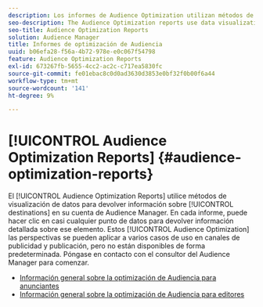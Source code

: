 ```yaml
---
description: Los informes de Audience Optimization utilizan métodos de visualización de datos para devolver información sobre los destinos de su cuenta de Audience Manager. En cada informe, puede hacer clic en casi cualquier punto de datos para devolver información detallada sobre ese elemento. Estas perspectivas del Audience Optimization pueden aplicarse a varios casos de uso en canales de publicidad y publicación, pero no están disponibles de forma predeterminada. Póngase en contacto con el consultor del Audience Manager para comenzar.
seo-description: The Audience Optimization reports use data visualization methods to return information on the destinations in your Audience Manager account. In each report, you can click on almost any data point to return detailed information about that item. These Audience Optimization insights can be applied to several use cases across advertising and publishing channels, but are not available by default. Contact your Audience Manager consultant to get started.
seo-title: Audience Optimization Reports
solution: Audience Manager
title: Informes de optimización de Audiencia
uuid: b06efa28-f56a-4b72-978e-e0c067f54798
feature: Audience Optimization Reports
exl-id: 673267fb-5655-4cc2-ac2c-c717ea5830fc
source-git-commit: fe01ebac8c0d0ad3630d3853e0bf32f0b00f6a44
workflow-type: tm+mt
source-wordcount: '141'
ht-degree: 9%

---
```


# [!UICONTROL Audience Optimization Reports] {#audience-optimization-reports}

El [!UICONTROL Audience Optimization Reports] utilice métodos de visualización de datos para devolver información sobre [!UICONTROL destinations] en su cuenta de Audience Manager. En cada informe, puede hacer clic en casi cualquier punto de datos para devolver información detallada sobre ese elemento. Estos [!UICONTROL Audience Optimization] las perspectivas se pueden aplicar a varios casos de uso en canales de publicidad y publicación, pero no están disponibles de forma predeterminada. Póngase en contacto con el consultor del Audience Manager para comenzar.

+ [Información general sobre la optimización de Audiencia para anunciantes](aor-advertisers/aor-advertisers.md)
+ [Información general sobre la optimización de Audiencia para editores](aor-publishers/aor-publishers.md)
